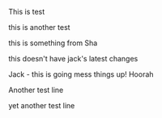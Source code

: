 This is test

this is another test

this is something from Sha

this doesn't have jack's latest changes

Jack - this is going mess things up! Hoorah

Another test line

yet another test line

